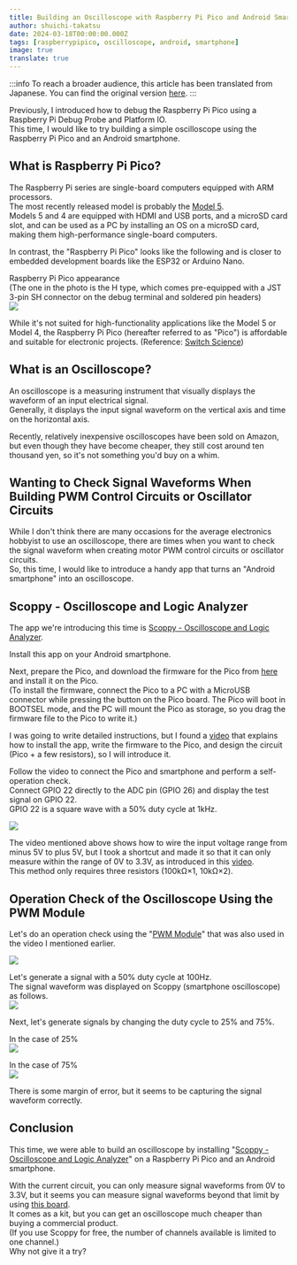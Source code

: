```yaml
---
title: Building an Oscilloscope with Raspberry Pi Pico and Android Smartphone
author: shuichi-takatsu
date: 2024-03-18T00:00:00.000Z
tags: [raspberrypipico, oscilloscope, android, smartphone]
image: true
translate: true
---
```


:::info
To reach a broader audience, this article has been translated from Japanese.
You can find the original version [here](https://developer.mamezou-tech.com/blogs/2024/03/18/raspberry-pi-pico-to-oscilloscope/).
:::



Previously, I introduced how to debug the Raspberry Pi Pico using a Raspberry Pi Debug Probe and Platform IO.  
This time, I would like to try building a simple oscilloscope using the Raspberry Pi Pico and an Android smartphone.

## What is Raspberry Pi Pico?

The Raspberry Pi series are single-board computers equipped with ARM processors.  
The most recently released model is probably the [Model 5](https://www.raspberrypi.com/products/raspberry-pi-5/).  
Models 5 and 4 are equipped with HDMI and USB ports, and a microSD card slot, and can be used as a PC by installing an OS on a microSD card, making them high-performance single-board computers.

In contrast, the "Raspberry Pi Pico" looks like the following and is closer to embedded development boards like the ESP32 or Arduino Nano.

Raspberry Pi Pico appearance  
(The one in the photo is the H type, which comes pre-equipped with a JST 3-pin SH connector on the debug terminal and soldered pin headers)  
![](https://gyazo.com/df32a03214f568298292dce3a0473512.png)

While it's not suited for high-functionality applications like the Model 5 or Model 4, the Raspberry Pi Pico (hereafter referred to as "Pico") is affordable and suitable for electronic projects. (Reference: [Switch Science](https://www.switch-science.com/products/6900))

## What is an Oscilloscope?

An oscilloscope is a measuring instrument that visually displays the waveform of an input electrical signal.  
Generally, it displays the input signal waveform on the vertical axis and time on the horizontal axis.

Recently, relatively inexpensive oscilloscopes have been sold on Amazon, but even though they have become cheaper, they still cost around ten thousand yen, so it's not something you'd buy on a whim.

## Wanting to Check Signal Waveforms When Building PWM Control Circuits or Oscillator Circuits

While I don't think there are many occasions for the average electronics hobbyist to use an oscilloscope, there are times when you want to check the signal waveform when creating motor PWM control circuits or oscillator circuits.  
So, this time, I would like to introduce a handy app that turns an "Android smartphone" into an oscilloscope.

## Scoppy - Oscilloscope and Logic Analyzer

The app we're introducing this time is [Scoppy - Oscilloscope and Logic Analyzer](https://oscilloscope.fhdm.xyz/).

Install this app on your Android smartphone.

Next, prepare the Pico, and download the firmware for the Pico from [here](https://oscilloscope.fhdm.xyz/wiki/firmware-versions) and install it on the Pico.  
(To install the firmware, connect the Pico to a PC with a MicroUSB connector while pressing the button on the Pico board. The Pico will boot in BOOTSEL mode, and the PC will mount the Pico as storage, so you drag the firmware file to the Pico to write it.)

I was going to write detailed instructions, but I found a [video](https://www.youtube.com/watch?v=LRcMg56Tius) that explains how to install the app, write the firmware to the Pico, and design the circuit (Pico + a few resistors), so I will introduce it.

Follow the video to connect the Pico and smartphone and perform a self-operation check.  
Connect GPIO 22 directly to the ADC pin (GPIO 26) and display the test signal on GPIO 22.  
GPIO 22 is a square wave with a 50% duty cycle at 1kHz.  

![](https://gyazo.com/1039cfca133d68c77bb01dc0874493bf.png)

The video mentioned above shows how to wire the input voltage range from minus 5V to plus 5V, but I took a shortcut and made it so that it can only measure within the range of 0V to 3.3V, as introduced in this [video](https://www.youtube.com/watch?v=TDA-7wgfBe0).  
This method only requires three resistors (100kΩ×1, 10kΩ×2).

## Operation Check of the Oscilloscope Using the PWM Module

Let's do an operation check using the "[PWM Module](https://www.amazon.co.jp/gp/product/B077Z3TD8B)" that was also used in the video I mentioned earlier.

![](https://gyazo.com/7bf4755108150720e3c72e9511ce0ea9.png)

Let's generate a signal with a 50% duty cycle at 100Hz.  
The signal waveform was displayed on Scoppy (smartphone oscilloscope) as follows.  
![](https://gyazo.com/72261564dbb2956db695bcffe1c46966.png)

Next, let's generate signals by changing the duty cycle to 25% and 75%.

In the case of 25%  
![](https://gyazo.com/101d0a50527e494676aee25658a56943.png)

In the case of 75%  
![](https://gyazo.com/961d020d98b51741dc4f497b9aa316b8.png)

There is some margin of error, but it seems to be capturing the signal waveform correctly.

## Conclusion

This time, we were able to build an oscilloscope by installing "[Scoppy - Oscilloscope and Logic Analyzer](https://oscilloscope.fhdm.xyz/)" on a Raspberry Pi Pico and an Android smartphone.

With the current circuit, you can only measure signal waveforms from 0V to 3.3V, but it seems you can measure signal waveforms beyond that limit by using [this board](https://www.switch-science.com/products/8832).  
It comes as a kit, but you can get an oscilloscope much cheaper than buying a commercial product.  
(If you use Scoppy for free, the number of channels available is limited to one channel.)  
Why not give it a try?
